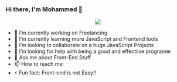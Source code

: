 ### Hi there, I'm Mohammed 👋
<!--
**MAlngaawy/MAlngaawy** is a ✨ _special_ ✨ repository because its `README.md` (this file) appears on your GitHub profile.
-->
<p align="center">
  <img src="https://amfaisal.com/wp-content/uploads/2019/08/developer-gif.gif">
</p>

- 🔭 I’m currently working on Freelancing
- 🌱 I’m currently learning more JavaScript and Frontend tools
- 👯 I’m looking to collaborate on a huge JavaScript Projects
- 🤔 I’m looking for help with being a good and effectiive programer
- 💬 Ask me about Front-End Stuff
- 📫 How to reach me:
- ⚡ Fun fact: Front-end is not Easy!!


